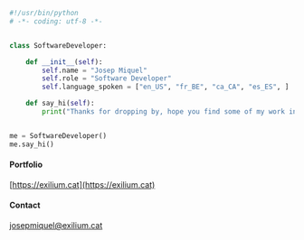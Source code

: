 ```python
#!/usr/bin/python
# -*- coding: utf-8 -*-


class SoftwareDeveloper:

    def __init__(self):
        self.name = "Josep Miquel"
        self.role = "Software Developer"
        self.language_spoken = ["en_US", "fr_BE", "ca_CA", "es_ES", ]

    def say_hi(self):
        print("Thanks for dropping by, hope you find some of my work interesting.")


me = SoftwareDeveloper()
me.say_hi()
```

#### Portfolio
[https://exilium.cat](https://exilium.cat)

#### Contact
josepmiquel@exilium.cat
